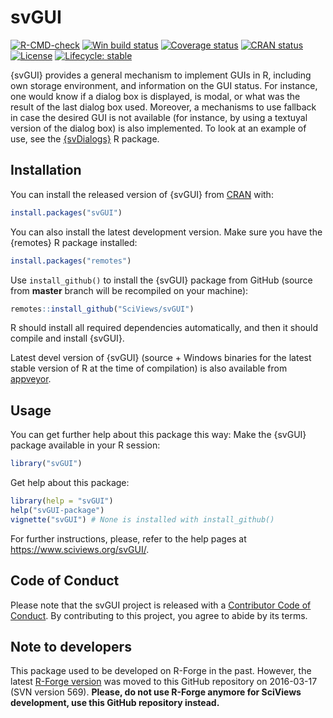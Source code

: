 # svGUI

<!-- badges: start -->

[![R-CMD-check](https://github.com/SciViews/svGUI/workflows/R-CMD-check/badge.svg)](https://github.com/SciViews/svGUI/actions) [![Win build status](https://ci.appveyor.com/api/projects/status/github/SciViews/svGUI?branch=master&svg=true)](https://ci.appveyor.com/project/phgrosjean/svGUI) [![Coverage status](https://img.shields.io/codecov/c/github/SciViews/svGUI/master.svg)](https://codecov.io/github/SciViews/svGUI?branch=master) [![CRAN status](https://www.r-pkg.org/badges/version/svGUI)](https://cran.r-project.org/package=svGUI) [![License](https://img.shields.io/badge/license-GPL-blue.svg)](https://www.gnu.org/licenses/gpl-2.0.html) [![Lifecycle: stable](https://img.shields.io/badge/lifecycle-stable-brightgreen.svg)](https://www.tidyverse.org/lifecycle/#stable)

<!-- badges: end -->

{svGUI} provides a general mechanism to implement GUIs in R, including own storage environment, and information on the GUI status. For instance, one would know if a dialog box is displayed, is modal, or what was the result of the last dialog box used. Moreover, a mechanisms to use fallback in case the desired GUI is not available (for instance, by using a textuyal version of the dialog box) is also implemented. To look at an example of use, see the [{svDialogs}](https://github.com/SciViews/svDialogs) R package.

## Installation

You can install the released version of {svGUI} from [CRAN](https://CRAN.R-project.org) with:

``` r
install.packages("svGUI")
```

You can also install the latest development version. Make sure you have the {remotes} R package installed:

``` r
install.packages("remotes")
```

Use `install_github()` to install the {svGUI} package from GitHub (source from **master** branch will be recompiled on your machine):

``` r
remotes::install_github("SciViews/svGUI")
```

R should install all required dependencies automatically, and then it should compile and install {svGUI}.

Latest devel version of {svGUI} (source + Windows binaries for the latest stable version of R at the time of compilation) is also available from [appveyor](https://ci.appveyor.com/project/phgrosjean/svGUI/build/artifacts).

## Usage

You can get further help about this package this way: Make the {svGUI} package available in your R session:

``` r
library("svGUI")
```

Get help about this package:

``` r
library(help = "svGUI")
help("svGUI-package")
vignette("svGUI") # None is installed with install_github()
```

For further instructions, please, refer to the help pages at <https://www.sciviews.org/svGUI/>.

## Code of Conduct

Please note that the svGUI project is released with a [Contributor Code of Conduct](https://contributor-covenant.org/version/2/0/CODE_OF_CONDUCT.html). By contributing to this project, you agree to abide by its terms.

## Note to developers

This package used to be developed on R-Forge in the past. However, the latest [R-Forge version](https://r-forge.r-project.org/projects/sciviews/) was moved to this GitHub repository on 2016-03-17 (SVN version 569). **Please, do not use R-Forge anymore for SciViews development, use this GitHub repository instead.**
